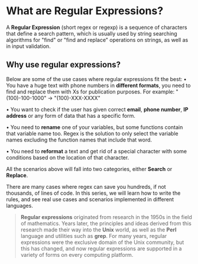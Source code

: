 # What are Regular Expressions?

A **Regular Expression** (short regex or regexp) is a sequence of characters that define a search pattern, which is usually used by string searching algorithms for "find" or "find and replace" operations on strings, as well as in input validation. 

## Why use regular expressions?
Below are some of the use cases where regular expressions fit the best:
• You have a huge text with phone numbers in **different formats**, you need to find and replace them with Xs for publication purposes. For example: "(100)-100-1000" -> "(100)-XXX-XXXX"

• You want to check if the user has given correct **email**, **phone number**, **IP address** or any form of data that has a specific form.

• You need to **rename** one of your variables, but some functions contain that variable name too. Regex is the solution to only select the variable names excluding the function names that include that word.

• You need to **reformat** a text and get rid of a special character with some conditions based on the location of that character.

All the scenarios above will fall into two categories, either **Search** or **Replace**.

There are many cases where regex can save you hundreds, if not thousands, of lines of code. 
In this series, we will learn how to write the rules, and see real use cases and scenarios implemented in different languages.

> **Regular expressions** originated from research in the 1950s in the field of mathematics. Years later, the principles and ideas derived from this research made their way into the **Unix** world, as well as the **Perl** language and utilities such as **grep**. 
For many years, regular expressions were the exclusive domain of the Unix community, but this has changed, and now regular expressions are supported in a variety of forms on every computing platform.
